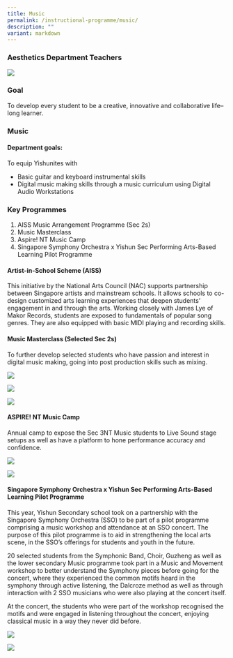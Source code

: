 ```yaml
---
title: Music
permalink: /instructional-programme/music/
description: ""
variant: markdown
---
```

### Aesthetics Department Teachers

![](/images/IP/Aesthetics/aesthetics_2023.jpg)

### Goal
To develop every student to be a creative, innovative and collaborative life–long learner.


### Music

#### Department goals:

To equip Yishunites with
* Basic guitar and keyboard instrumental skills
* Digital music making skills through a music curriculum using Digital Audio Workstations


### Key Programmes

1. AISS Music Arrangement Programme (Sec 2s)
2. Music Masterclass
3. Aspire! NT Music Camp
4. Singapore Symphony Orchestra x Yishun Sec Performing Arts-Based Learning Pilot Programme

#### Artist-in-School Scheme (AISS)

This initiative by the National Arts Council (NAC) supports partnership between Singapore artists and mainstream schools. It allows schools to co-design customized arts learning experiences that deepen students’ engagement in and through the arts. Working closely with James Lye of Makor Records, students are exposed to fundamentals of popular song genres. They are also equipped with basic MIDI playing and recording skills.

#### Music Masterclass (Selected Sec 2s)

To further develop selected students who have passion and interest in digital music making, going into post production skills such as mixing.

![](/images/IP/Aesthetics/music%20masterclass%20photo%201.jpg)

![](/images/IP/Aesthetics/eugene%20bakers%20in%20space%20photo%202.jpg)

![](/images/IP/Aesthetics/2%20rs%20with%20eugene%20bakers%20in%20space%20photo%203.jpg)


#### ASPIRE! NT Music Camp

Annual camp to expose the Sec 3NT Music students to Live Sound stage setups as well as have a platform to hone performance accuracy and confidence.

![](/images/IP/Aesthetics/aspire%20nt%20music%20camp%20photo%204.jpg)

![](/images/IP/Aesthetics/aspire%20nt%20music%20camp%202%20photo%205.jpg)


#### Singapore Symphony Orchestra x Yishun Sec Performing Arts-Based Learning Pilot Programme

This year, Yishun Secondary school took on a partnership with the Singapore Symphony Orchestra (SSO) to be part of a pilot programme comprising a music workshop and attendance at an SSO concert. The purpose of this pilot programme is to aid in strengthening the local arts scene, in the SSO’s offerings for students and youth in the future.

20 selected students from the Symphonic Band, Choir, Guzheng as well as the lower secondary Music programme took part in a Music and Movement workshop to better understand the Symphony pieces before going for the concert, where they experienced the common motifs heard in the symphony through active listening, the Dalcroze method as well as through interaction with 2 SSO musicians who were also playing at the concert itself.

At the concert, the students who were part of the workshop recognised the motifs and were engaged in listening throughout the concert, enjoying classical music in a way they never did before.

![](/images/IP/Aesthetics/selected%20students%20in%20pre-workshop%20photo%206.jpg)

![](/images/IP/Aesthetics/sso%20x%20yss%20pilot%20pabl%20programme%20photo%207.jpg)
